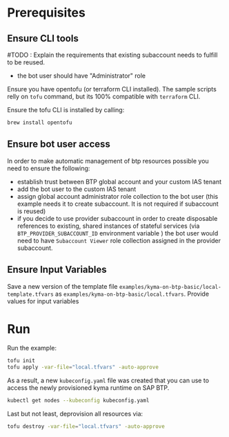 # Prerequisites

## Ensure CLI tools

#TODO : Explain the requirements that existing subaccount needs to fulfill to be reused.
- the bot user should have "Administrator" role

Ensure you have opentofu (or terraform CLI installed).
The sample scripts relly on `tofu` command, but its 100% compatible with `terraform` CLI.

Ensure the tofu CLI is installed by calling:
```sh
brew install opentofu
```

## Ensure bot user access

In order to make automatic management of btp resources possible you need to ensure the following:
 - establish trust between BTP global account and your custom IAS tenant
 - add the bot user to the custom IAS tenant
 - assign global account administrator role collection to the bot user (this example needs it to create subaccount. It is not required if subaccount is reused)
 - if you decide to use provider subaccount in order to create disposable references to existing, shared instances of stateful services  (via `BTP_PROVIDER_SUBACCOUNT_ID` environment variable ) the bot user would need to have `Subaccount Viewer` role collection assigned in the provider subaccount.

## Ensure Input Variables

Save a new version of the template file `examples/kyma-on-btp-basic/local-template.tfvars` as `examples/kyma-on-btp-basic/local.tfvars`. Provide values for input variables


# Run 


Run the example:

```sh
tofu init
tofu apply -var-file="local.tfvars" -auto-approve
```

As a result, a new `kubeconfig.yaml` file was created that you can use to access the newly provisioned kyma runtime on SAP BTP.

```sh
kubectl get nodes --kubeconfig kubeconfig.yaml
```

Last but not least, deprovision all resources via:

```sh
tofu destroy -var-file="local.tfvars" -auto-approve
```
